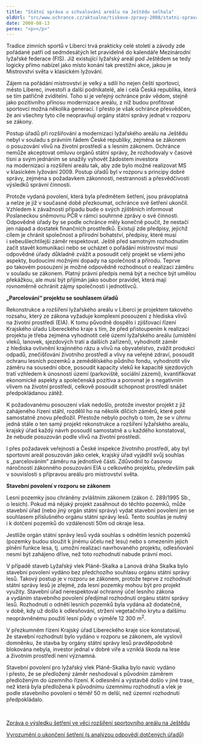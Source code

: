 ```yaml
---
title: "Státní správa u schvalování areálu na Ještědu selhala"
oldUrl: "src/www.ochrance.cz/aktualne/tiskove-zpravy-2008/statni-sprava-u-schvalovani-arealu-na-jestedu-selhala"
date: 2008-08-13
perex: "<p></p>"
---
```


<!-- imported from the old website -->

<p class="Nadpis1 perex">Tradice zimních sportů v Liberci trvá prakticky celé století a závody zde pořádané patří od sedmdesátých let pravidelně do kalendáře Mezinárodní lyžařské federace (FIS). Již existující lyžařský areál pod Ještědem se tedy logicky přímo nabízel jako místo konání tak prestižní akce, jakou je Mistrovství světa v klasickém lyžování.</p><p class="Normln-web">Zájem na pořádání mistrovství je velký a sdílí ho nejen čeští sportovci, město Liberec, investoři a další podnikatelé, ale i celá Česká republika, která se tím patřičně zviditelní. Toho si je veřejný ochránce práv vědom, stejně jako pozitivního přínosu modernizace areálu, z níž budou profitovat sportovci možná několika generací. I přesto je však ochránce přesvědčen, že ani všechny tyto cíle neopravňují orgány státní správy jednat v rozporu se zákony.</p><p class="Normln-web">Postup úřadů při rozšiřování a modernizaci lyžařského areálu na Ještědu nebyl v souladu s právním řádem České republiky, zejména se zákonem o posuzování vlivů na životní prostředí a s lesním zákonem. Ochránce nemůže akceptovat omluvu orgánů státní správy, že rozhodovaly v časové tísni a svým jednáním se snažily vyhovět žádostem investora na modernizaci a rozšíření areálu tak, aby zde bylo možné realizovat MS v klasickém lyžování 2009. Postup úřadů byl v rozporu s principy dobré správy, zejména s požadavkem zákonnosti, nestrannosti a přesvědčivosti výsledků správní činnosti.</p><p class="Normln-web">Protože vydaná povolení, která byla předmětem šetření, jsou právoplatná a nelze je již v současné době přezkoumat, ochránce své šetření ukončil. Vzhledem k závažnosti případu bude o svých zjištěních informovat Poslaneckou sněmovnu PČR v rámci souhrnné zprávy o své činnosti. Odpovědné úřady by se podle ochránce měly konečně poučit, že nestačí jen nápad a dostatek finančních prostředků. Existují zde předpisy, jejichž cílem je chránit společnost a přírodní bohatství, předpisy, které musí i sebeušlechtilejší záměr respektovat. Ještě před samotným rozhodnutím začít stavět komunikaci nebo se ucházet o pořádání mistrovství musí odpovědné úřady důkladně zvážit a posoudit celý projekt se všemi jeho aspekty, budoucími možnými dopady na společnost a přírodu. Teprve po takovém posouzení je možné odpovědně rozhodnout o realizaci záměru v souladu se zákonem. Platný právní předpis nemá být a nechce být umělou překážkou, ale musí být přijímán jako soubor pravidel, která mají rovnoměrně ochránit zájmy společnosti i jednotlivců.</p><p class="Normln-web"><span style="FONT-WEIGHT: bold">„</span><span style="FONT-WEIGHT: bold">P</span><span style="FONT-WEIGHT: bold">arcelování“ projektu se souhlasem úřadů</span></p><p class="Normln-web">Rekonstrukce a rozšíření lyžařského areálu v Liberci je projektem takového rozsahu, který ze zákona vyžaduje komplexní posouzení z hlediska vlivů na životní prostředí (EIA). K tomu původně dospělo i zjišťovací řízení Krajského úřadu Libereckého kraje s tím, že před přistoupením k realizaci projektu je třeba zejména vyhodnotit celé území lyžařského areálu (umístění vleků, lanovek, sjezdových tratí a dalších zařízení), vyhodnotit záměr z hlediska ovlivnění krajinného rázu a vlivů na obyvatelstvo, zvážit produkci odpadů, znečišťování životního prostředí a vlivy na veřejné zdraví, posoudit ochranu lesních pozemků a zemědělského půdního fondu, vyhodnotit vliv záměru na sousední obce, posoudit kapacity vleků ke kapacitě sjezdových tratí vzhledem k únosnosti území (parkoviště, sociální zázemí), kvantifikovat ekonomické aspekty a společenská pozitiva a porovnat je s negativním vlivem na životní prostředí, celkově posoudit schopnost prostředí snášet předpokládanou zátěž.</p><p class="Normln-web">K požadovanému posouzení však nedošlo, protože investor projekt z již zahájeného řízení stáhl, rozdělil ho na několik dílčích záměrů, které poté samostatně znovu předložil. Přestože nebylo pochyb o tom, že se v úhrnu jedná stále o ten samý projekt rekonstrukce a rozšíření lyžařského areálu, krajský úřad každý návrh posoudil samostatně a u každého konstatoval, že nebude posuzován podle vlivů na životní prostředí.</p><p class="Normln-web">I přes požadavek veřejnosti a České inspekce životního prostředí, aby byl sportovní areál posuzován jako celek, krajský úřad vyjádřil svůj souhlas s „parcelováním“ záměru na jednotlivé části. Zdůvodnil to časovou náročností zákonného posuzování EIA u celkového projektu, především pak v souvislosti s přípravou areálu pro mistrovství světa.</p><p class="Normln-web" style="FONT-WEIGHT: bold">Stavební povolení v rozporu se zákonem</p><p class="Normln-web">Lesní pozemky jsou chráněny zvláštním zákonem (zákon č. 289/1995 Sb., o lesích). Pokud má nějaký projekt zasáhnout do těchto pozemků, může stavební úřad (nebo jiný orgán státní správy) vydat stavební povolení jen se souhlasem příslušného orgánu státní správy lesů. Tento souhlas je nutný i k dotčení pozemků do vzdálenosti 50m od okraje lesa.</p><p class="Normln-web">Jestliže orgán státní správy lesů vydá souhlas s odnětím lesních pozemků (pozemky budou sloužit k jinému účelu než lesu) nebo s omezením jejich plnění funkce lesa, tj. umožní realizaci navrhovaného projektu, odlesňování nesmí být zahájeno dříve, než toto rozhodnutí nabude právní moci.</p><p class="Normln-web">V případě staveb Lyžařský vlek Pláně-Skalka a Lanová dráha Skalka bylo stavební povolení vydáno bez předchozího souhlasu orgánu státní správy lesů. Takový postup je v rozporu se zákonem, protože teprve z rozhodnutí státní správy lesů je zřejmé, zda lesní pozemky mohou být pro projekt využity. Stavební úřad nerespektoval ochranný účel lesního zákona a vydáním stavebního povolení předjímal rozhodnutí orgánu státní správy lesů. Rozhodnutí o odnětí lesních pozemků byla vydána až dodatečně, v době, kdy už došlo k odlesňování, stržení vegetačního krytu a dalšímu neoprávněnému použití lesní půdy o výměře 12 300 m<sup>2</sup>.</p><p class="Normln-web">V přezkumném řízení Krajský úřad Libereckého kraje sice konstatoval, že stavební rozhodnutí bylo vydáno v rozporu se zákonem, ale vyslovil domněnku, že stavba by orgány státní správy lesů pravděpodobně blokována nebyla, investor jednal v dobré víře a vzniklá škoda na lese a životním prostředí není významná.</p><p class="Normln-web">Stavební povolení pro lyžařský vlek Pláně-Skalka bylo navíc vydáno i přesto, že se předložený záměr neshodoval s původním záměrem předloženým do územního řízení. K odlesnění a výstavbě došlo v jiné trase, než která byla předložena k původnímu územnímu rozhodnutí a vlek je podle stavebního povolení o téměř 50 m delší, než územní rozhodnutí předpokládalo.</p><p class="Normln-web"> </p><p class="Normln-web"><a href="http://www.ochrance.cz/fileadmin/user_upload/STANOVISKA/Stavebni_rad_a_uzemni_planovani/Umisteni_a_povoleni_staveb/985-07-JPL-Jested-ZZ.pdf" target="_blank">Zpráva o výsledku šetření ve věci rozšíření sportovního areálu na Ještědu </a></p><p class="Normln-web"><a href="http://www.ochrance.cz/fileadmin/user_upload/STANOVISKA/Stavebni_rad_a_uzemni_planovani/Umisteni_a_povoleni_staveb/985-07-JPL-Jested-UV.pdf" class="_blank">Vyrozumění o ukončení šetření (s analýzou odpovědí dotčených úřadů)</a></p>

